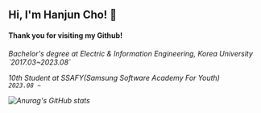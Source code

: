 <h2>Hi, I'm Hanjun Cho! 👋</h2> 

#### Thank you for visiting my Github!
<img align='right'  width="230">

<p><em>
Bachelor's degree at Electric & Information Engineering, Korea University 
<br>
`2017.03~2023.08`

<br>

10th Student at SSAFY(Samsung Software Academy For Youth) 
<br>
`2023.08 ~`




![Anurag's GitHub stats](https://github-readme-stats.vercel.app/api?username=joranzan&show_icons=true&theme=dark)

<!--
**joranzan/joranzan** is a ✨ _special_ ✨ repository because its `README.md` (this file) appears on your GitHub profile.



Here are some ideas to get you started:

- 🔭 I’m currently working on ...
- 🌱 I’m currently learning ...
- 👯 I’m looking to collaborate on ...
- 🤔 I’m looking for help with ...
- 💬 Ask me about ...
- 📫 How to reach me: ...
- 😄 Pronouns: ...
- ⚡ Fun fact: ...
-->
